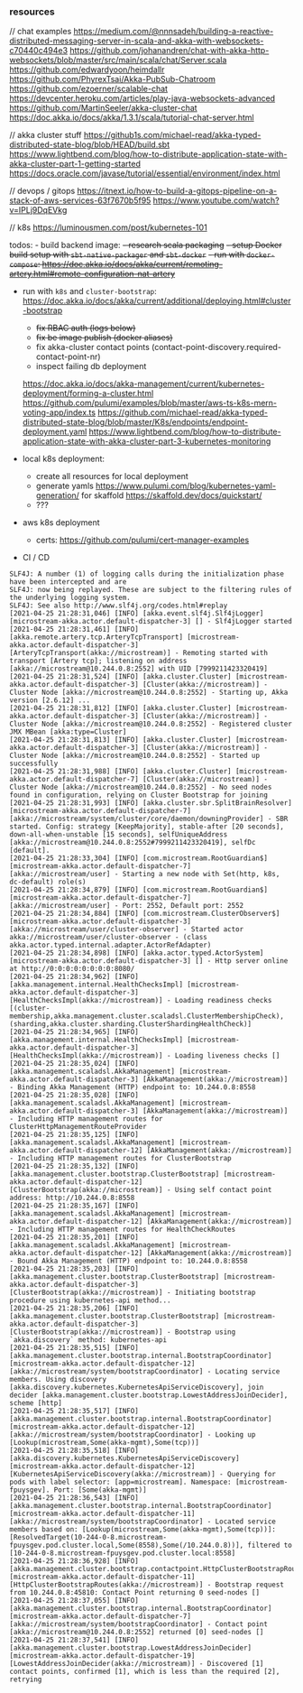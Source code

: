 ### resources

// chat examples
https://medium.com/@nnnsadeh/building-a-reactive-distributed-messaging-server-in-scala-and-akka-with-websockets-c70440c494e3
https://github.com/johanandren/chat-with-akka-http-websockets/blob/master/src/main/scala/chat/Server.scala
https://github.com/edwardyoon/heimdallr
https://github.com/PhyrexTsai/Akka-PubSub-Chatroom
https://github.com/ezoerner/scalable-chat
https://devcenter.heroku.com/articles/play-java-websockets-advanced
https://github.com/MartinSeeler/akka-cluster-chat
https://doc.akka.io/docs/akka/1.3.1/scala/tutorial-chat-server.html

// akka cluster stuff
https://github1s.com/michael-read/akka-typed-distributed-state-blog/blob/HEAD/build.sbt
https://www.lightbend.com/blog/how-to-distribute-application-state-with-akka-cluster-part-1-getting-started
https://docs.oracle.com/javase/tutorial/essential/environment/index.html

// devops / gitops
https://itnext.io/how-to-build-a-gitops-pipeline-on-a-stack-of-aws-services-63f7670b5f95
https://www.youtube.com/watch?v=IPLj9DqEVkg

// k8s
https://luminousmen.com/post/kubernetes-101




todos: - build backend image:
  ~~- research scala packaging~~
  ~~- setup Docker build setup with `sbt-native-packager` and `sbt-docker`~~
  ~~- run with `docker-compose`: https://doc.akka.io/docs/akka/current/remoting-artery.html#remote-configuration-nat-artery~~
  - run with `k8s` and `cluster-bootstrap`: https://doc.akka.io/docs/akka/current/additional/deploying.html#cluster-bootstrap
    - ~~fix RBAC auth (logs below)~~
    - ~~fix be image publish (docker aliases)~~
    - fix akka-cluster contact points (contact-point-discovery.required-contact-point-nr)
    - inspect failing db deployment

    https://doc.akka.io/docs/akka-management/current/kubernetes-deployment/forming-a-cluster.html 
    https://github.com/pulumi/examples/blob/master/aws-ts-k8s-mern-voting-app/index.ts
    https://github.com/michael-read/akka-typed-distributed-state-blog/blob/master/K8s/endpoints/endpoint-deployment.yaml
    https://www.lightbend.com/blog/how-to-distribute-application-state-with-akka-cluster-part-3-kubernetes-monitoring

- local k8s deployment:
  - create all resources for local deployment
  - generate yamls https://www.pulumi.com/blog/kubernetes-yaml-generation/ for skaffold https://skaffold.dev/docs/quickstart/
  - ???
- aws k8s deployment
  - certs: https://github.com/pulumi/cert-manager-examples
- CI / CD

```
SLF4J: A number (1) of logging calls during the initialization phase have been intercepted and are
SLF4J: now being replayed. These are subject to the filtering rules of the underlying logging system.
SLF4J: See also http://www.slf4j.org/codes.html#replay
[2021-04-25 21:28:31,046] [INFO] [akka.event.slf4j.Slf4jLogger] [microstream-akka.actor.default-dispatcher-3] [] - Slf4jLogger started
[2021-04-25 21:28:31,461] [INFO] [akka.remote.artery.tcp.ArteryTcpTransport] [microstream-akka.actor.default-dispatcher-3] [ArteryTcpTransport(akka://microstream)] - Remoting started with transport [Artery tcp]; listening on address [akka://microstream@10.244.0.8:2552] with UID [7999211423320419]
[2021-04-25 21:28:31,524] [INFO] [akka.cluster.Cluster] [microstream-akka.actor.default-dispatcher-3] [Cluster(akka://microstream)] - Cluster Node [akka://microstream@10.244.0.8:2552] - Starting up, Akka version [2.6.12] ...
[2021-04-25 21:28:31,812] [INFO] [akka.cluster.Cluster] [microstream-akka.actor.default-dispatcher-3] [Cluster(akka://microstream)] - Cluster Node [akka://microstream@10.244.0.8:2552] - Registered cluster JMX MBean [akka:type=Cluster]
[2021-04-25 21:28:31,813] [INFO] [akka.cluster.Cluster] [microstream-akka.actor.default-dispatcher-3] [Cluster(akka://microstream)] - Cluster Node [akka://microstream@10.244.0.8:2552] - Started up successfully
[2021-04-25 21:28:31,988] [INFO] [akka.cluster.Cluster] [microstream-akka.actor.default-dispatcher-7] [Cluster(akka://microstream)] - Cluster Node [akka://microstream@10.244.0.8:2552] - No seed nodes found in configuration, relying on Cluster Bootstrap for joining
[2021-04-25 21:28:31,993] [INFO] [akka.cluster.sbr.SplitBrainResolver] [microstream-akka.actor.default-dispatcher-7] [akka://microstream/system/cluster/core/daemon/downingProvider] - SBR started. Config: strategy [KeepMajority], stable-after [20 seconds], down-all-when-unstable [15 seconds], selfUniqueAddress [akka://microstream@10.244.0.8:2552#7999211423320419], selfDc [default].
[2021-04-25 21:28:33,304] [INFO] [com.microstream.RootGuardian$] [microstream-akka.actor.default-dispatcher-7] [akka://microstream/user] - Starting a new node with Set(http, k8s, dc-default) role(s)
[2021-04-25 21:28:34,879] [INFO] [com.microstream.RootGuardian$] [microstream-akka.actor.default-dispatcher-7] [akka://microstream/user] - Port: 2552, Default port: 2552
[2021-04-25 21:28:34,884] [INFO] [com.microstream.ClusterObserver$] [microstream-akka.actor.default-dispatcher-3] [akka://microstream/user/cluster-observer] - Started actor akka://microstream/user/cluster-observer - (class akka.actor.typed.internal.adapter.ActorRefAdapter)
[2021-04-25 21:28:34,898] [INFO] [akka.actor.typed.ActorSystem] [microstream-akka.actor.default-dispatcher-3] [] - Http server online at http://0:0:0:0:0:0:0:0:8080/
[2021-04-25 21:28:34,962] [INFO] [akka.management.internal.HealthChecksImpl] [microstream-akka.actor.default-dispatcher-3] [HealthChecksImpl(akka://microstream)] - Loading readiness checks [(cluster-membership,akka.management.cluster.scaladsl.ClusterMembershipCheck), (sharding,akka.cluster.sharding.ClusterShardingHealthCheck)]
[2021-04-25 21:28:34,965] [INFO] [akka.management.internal.HealthChecksImpl] [microstream-akka.actor.default-dispatcher-3] [HealthChecksImpl(akka://microstream)] - Loading liveness checks []
[2021-04-25 21:28:35,024] [INFO] [akka.management.scaladsl.AkkaManagement] [microstream-akka.actor.default-dispatcher-3] [AkkaManagement(akka://microstream)] - Binding Akka Management (HTTP) endpoint to: 10.244.0.8:8558
[2021-04-25 21:28:35,028] [INFO] [akka.management.scaladsl.AkkaManagement] [microstream-akka.actor.default-dispatcher-3] [AkkaManagement(akka://microstream)] - Including HTTP management routes for ClusterHttpManagementRouteProvider
[2021-04-25 21:28:35,125] [INFO] [akka.management.scaladsl.AkkaManagement] [microstream-akka.actor.default-dispatcher-12] [AkkaManagement(akka://microstream)] - Including HTTP management routes for ClusterBootstrap
[2021-04-25 21:28:35,132] [INFO] [akka.management.cluster.bootstrap.ClusterBootstrap] [microstream-akka.actor.default-dispatcher-12] [ClusterBootstrap(akka://microstream)] - Using self contact point address: http://10.244.0.8:8558
[2021-04-25 21:28:35,167] [INFO] [akka.management.scaladsl.AkkaManagement] [microstream-akka.actor.default-dispatcher-12] [AkkaManagement(akka://microstream)] - Including HTTP management routes for HealthCheckRoutes
[2021-04-25 21:28:35,201] [INFO] [akka.management.scaladsl.AkkaManagement] [microstream-akka.actor.default-dispatcher-12] [AkkaManagement(akka://microstream)] - Bound Akka Management (HTTP) endpoint to: 10.244.0.8:8558
[2021-04-25 21:28:35,203] [INFO] [akka.management.cluster.bootstrap.ClusterBootstrap] [microstream-akka.actor.default-dispatcher-3] [ClusterBootstrap(akka://microstream)] - Initiating bootstrap procedure using kubernetes-api method...
[2021-04-25 21:28:35,206] [INFO] [akka.management.cluster.bootstrap.ClusterBootstrap] [microstream-akka.actor.default-dispatcher-3] [ClusterBootstrap(akka://microstream)] - Bootstrap using `akka.discovery` method: kubernetes-api
[2021-04-25 21:28:35,515] [INFO] [akka.management.cluster.bootstrap.internal.BootstrapCoordinator] [microstream-akka.actor.default-dispatcher-12] [akka://microstream/system/bootstrapCoordinator] - Locating service members. Using discovery [akka.discovery.kubernetes.KubernetesApiServiceDiscovery], join decider [akka.management.cluster.bootstrap.LowestAddressJoinDecider], scheme [http]
[2021-04-25 21:28:35,517] [INFO] [akka.management.cluster.bootstrap.internal.BootstrapCoordinator] [microstream-akka.actor.default-dispatcher-12] [akka://microstream/system/bootstrapCoordinator] - Looking up [Lookup(microstream,Some(akka-mgmt),Some(tcp))]
[2021-04-25 21:28:35,518] [INFO] [akka.discovery.kubernetes.KubernetesApiServiceDiscovery] [microstream-akka.actor.default-dispatcher-12] [KubernetesApiServiceDiscovery(akka://microstream)] - Querying for pods with label selector: [app=microstream]. Namespace: [microstream-fpuysgev]. Port: [Some(akka-mgmt)]
[2021-04-25 21:28:36,543] [INFO] [akka.management.cluster.bootstrap.internal.BootstrapCoordinator] [microstream-akka.actor.default-dispatcher-11] [akka://microstream/system/bootstrapCoordinator] - Located service members based on: [Lookup(microstream,Some(akka-mgmt),Some(tcp))]: [ResolvedTarget(10-244-0-8.microstream-fpuysgev.pod.cluster.local,Some(8558),Some(/10.244.0.8))], filtered to [10-244-0-8.microstream-fpuysgev.pod.cluster.local:8558]
[2021-04-25 21:28:36,928] [INFO] [akka.management.cluster.bootstrap.contactpoint.HttpClusterBootstrapRoutes] [microstream-akka.actor.default-dispatcher-11] [HttpClusterBootstrapRoutes(akka://microstream)] - Bootstrap request from 10.244.0.8:45810: Contact Point returning 0 seed-nodes []
[2021-04-25 21:28:37,055] [INFO] [akka.management.cluster.bootstrap.internal.BootstrapCoordinator] [microstream-akka.actor.default-dispatcher-7] [akka://microstream/system/bootstrapCoordinator] - Contact point [akka://microstream@10.244.0.8:2552] returned [0] seed-nodes []
[2021-04-25 21:28:37,541] [INFO] [akka.management.cluster.bootstrap.LowestAddressJoinDecider] [microstream-akka.actor.default-dispatcher-19] [LowestAddressJoinDecider(akka://microstream)] - Discovered [1] contact points, confirmed [1], which is less than the required [2], retrying